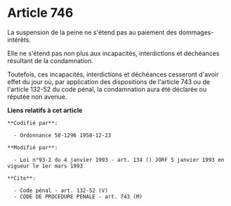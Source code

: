 # Article 746

La suspension de la peine ne s'étend pas au paiement des dommages-intérêts.

Elle ne s'étend pas non plus aux incapacités, interdictions et déchéances résultant de la condamnation.

Toutefois, ces incapacités, interdictions et déchéances cesseront d'avoir effet du jour où, par application des dispositions
de l'article 743 ou de l'article 132-52 du code pénal, la condamnation aura été déclarée ou réputée non avenue.

**Liens relatifs à cet article**

	**Codifié par**:

	  - Ordonnance 58-1296 1958-12-23

	**Modifié par**:

	  - Loi n°93-2 du 4 janvier 1993 - art. 134 () JORF 5 janvier 1993 en vigueur le 1er mars 1993

	**Cite**:

	  - Code pénal - art. 132-52 (V)
	  - CODE DE PROCEDURE PENALE - art. 743 (M)
